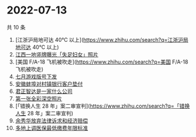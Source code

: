 # 2022-07-13

共 10 条

<!-- BEGIN ZHIHUSEARCH -->
<!-- 最后更新时间 Wed Jul 13 2022 05:09:20 GMT+0800 (China Standard Time) -->
1. [江浙沪局地可达 40℃ 以上](https://www.zhihu.com/search?q=江浙沪局地可达 40℃ 以上)
1. [江西一地竖牌曝光「失足妇女」照片](https://www.zhihu.com/search?q=江西一地竖牌曝光「失足妇女」照片)
1. [美国 F/A-18 飞机被吹走](https://www.zhihu.com/search?q=美国 F/A-18 飞机被吹走)
1. [七月游戏版号下发](https://www.zhihu.com/search?q=七月游戏版号下发)
1. [安徽蚌埠对村镇银行客户垫付](https://www.zhihu.com/search?q=安徽蚌埠对村镇银行客户垫付)
1. [君正智达是一家什么公司](https://www.zhihu.com/search?q=君正智达是一家什么公司)
1. [第一张全彩深空照片](https://www.zhihu.com/search?q=第一张全彩深空照片)
1. [「错换人生 28 年」案二审宣判](https://www.zhihu.com/search?q=「错换人生 28 年」案二审宣判)
1. [余秀华放弃法律诉求和经济赔偿](https://www.zhihu.com/search?q=余秀华放弃法律诉求和经济赔偿)
1. [多地上调医保最低缴费年限标准](https://www.zhihu.com/search?q=多地上调医保最低缴费年限标准)
<!-- END ZHIHUSEARCH -->
